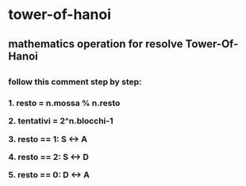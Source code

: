 # tower-of-hanoi

<h2>mathematics operation for resolve Tower-Of-Hanoi<h2> 
<h3>follow this comment step by step: <h3>

<p>1. resto = n.mossa % n.resto</p>
<p>2. tentativi = 2^n.blocchi-1</p>
<p>3. resto == 1: S <-> A</p>
<p>4. resto == 2: S <-> D</p>
<p>5. resto == 0: D <-> A</p>
